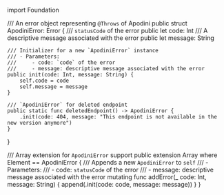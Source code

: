 import Foundation

/// An error object representing `@Throws` of Apodini
public struct ApodiniError: Error {
    /// `statusCode` of the error
    public let code: Int
    /// A descriptive message associated with the error
    public let message: String
    
    /// Initializer for a new `ApodiniError` instance
    /// - Parameters:
    ///     - code: `code` of the error
    ///     - message: descriptive message associated with the error
    public init(code: Int, message: String) {
        self.code = code
        self.message = message
    }
    
    /// `ApodiniError` for deleted endpoint
    public static func deletedEndpoint() -> ApodiniError {
        .init(code: 404, message: "This endpoint is not available in the new version anymore")
    }
}

/// Array extension for `ApodiniError` support
public extension Array where Element == ApodiniError {
    /// Appends a new `ApodiniError` to `self`
    /// - Parameters:
    ///     - code: `statusCode` of the error
    ///     - message: descriptive message associated with the error
    mutating func addError(_ code: Int, message: String) {
        append(.init(code: code, message: message))
    }
}
